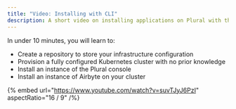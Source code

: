 ```yaml
---
title: "Video: Installing with CLI"
description: A short video on installing applications on Plural with the CLI
---
```


In under 10 minutes, you will learn to:

* Create a repository to store your infrastructure configuration
* Provision a fully configured Kubernetes cluster with no prior knowledge
* Install an instance of the Plural console
* Install an instance of Airbyte on your cluster

{% embed url="https://www.youtube.com/watch?v=suvTJyJ6PzI" aspectRatio="16 / 9" /%}
